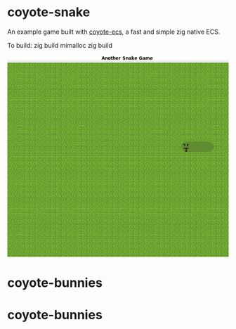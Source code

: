 # coyote-snake
An example game built with [coyote-ecs](https://github.com/linuxy/coyote-ecs), a fast and simple zig native ECS.

To build:
zig build mimalloc
zig build

![Snake](<https://github.com/linuxy/coyote-snake/blob/main/assets/snake.gif> "snake!")
# coyote-bunnies
# coyote-bunnies
